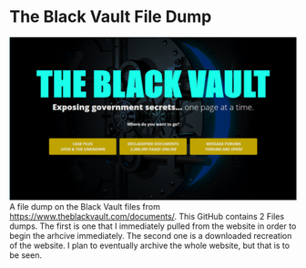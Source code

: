 # The Black Vault File Dump
![](https://github.com/TheArchyvist/The-Black-Vault-File-Dump/blob/main/Assests/GitHub%20Banner.PNG)
A file dump on the Black Vault files from https://www.theblackvault.com/documents/. This GitHub contains 2 Files dumps. The first is one that I immediately pulled from the website in order to begin the arhcive immediately. The second one is a downloaded recreation of the website. I plan to eventually archive the whole website, but that is to be seen.

